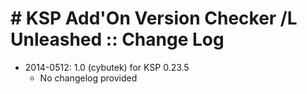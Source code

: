 # # KSP Add'On Version Checker /L Unleashed :: Change Log

* 2014-0512: 1.0 (cybutek) for KSP 0.23.5
	+ No changelog provided
